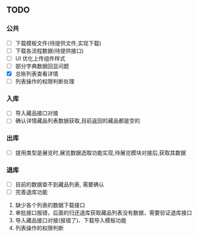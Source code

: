 ## TODO

### 公共

- [ ] 下载模板文件(待提供文件,实现下载)
- [ ] 下载各流程数据(待提供接口)
- [ ] UI 优化上传组件样式
- [ ] 部分字典数据回显问题
- [x] 总账列表查看详情
- [ ] 列表操作的权限判断处理

### 入库

- [ ] 导入藏品接口对接
- [ ] 确认详情藏品列表数据获取,目前返回的藏品都是空的

### 出库

- [ ] 提用类型是展览时,展览数据选取功能实现,待展览模块对接后,获取其数据

### 退库

- [ ] 目前的数据查不到藏品列表, 需要确认
- [ ] 完善退库功能

1. 缺少各个列表的数据下载接口
2. 审批接口报错，后面的归还退库获取藏品列表没有数据，需要验证退库接口
3. 导入藏品接口对接(报错了)、下载导入模板功能
4. 列表操作的权限判断
